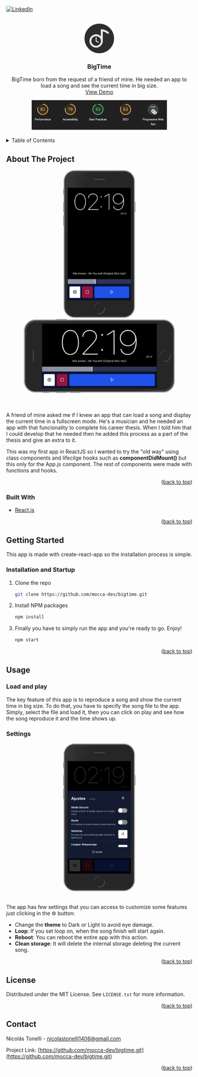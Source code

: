 <div id="top"></div>

[![LinkedIn][linkedin-shield]][linkedin-url]

<!-- PROJECT LOGO -->
<br />
<div align="center">
  <a href="https://github.com/github_username/repo_name">
    <img src="images/logo.png" alt="Logo" width="80" height="80">
  </a>

<h3 align="center">BigTime</h3>

  <p align="center">
    BigTime born from the request of a friend of mine. He needed an app to load a song and see the current time in big size.
    <br />
    <a href="https://bigtime.surge.sh/">View Demo</a>
  </p>
</div>


<div align="center">
  <img src="images/lighthouse-score.png" alt="Logo" height="80">
</div>
<br>

<!-- TABLE OF CONTENTS -->
<details>
  <summary>Table of Contents</summary>
  <ol>
    <li>
      <a href="#about-the-project">About The Project</a>
      <ul>
        <li><a href="#built-with">Built With</a></li>
      </ul>
    </li>
    <li>
      <a href="#getting-started">Getting Started</a>
      <ul>
        <li><a href="#prerequisites">Installation and Startup</a></li>
      </ul>
    </li>
    <li><a href="#usage">Usage</a>
      <ul>
        <li><a href="#prerequisites">Load and play</a></li>
        <li><a href="#prerequisites">Settings</a></li>
      </ul>
    </li>
    <li><a href="#license">License</a></li>
    <li><a href="#contact">Contact</a></li>
  </ol>
</details>



<!-- ABOUT THE PROJECT -->
## About The Project
<div align="center">
  <img src="images/bigtime-screenshot.png" alt="Logo" height="400"> <img src="images/bigtime-screenshot-landscape.png" alt="Logo" height="200">
</div>
<br>
<br>
<p>A friend of mine asked me if I knew an app that can load a song and display the current time in a fullscreen mode. He's a musician and he needed an app with that funcionality to complete his career thesis. When I told him that I could develop that he needed then he added this process as a part of the thesis and give an extra to it.
</p>
<p>
This was my first app in ReactJS so I wanted to try the "old way" using class components and lifecilge hooks such as <strong>componentDidMount()</strong> but this only for the App.js component. The rest of components were made with functions and hooks.
</p>

<p align="right">(<a href="#top">back to top</a>)</p>



### Built With

* [React.js](https://reactjs.org/)

<p align="right">(<a href="#top">back to top</a>)</p>



<!-- GETTING STARTED -->
## Getting Started

This app is made with create-react-app so the installation process is simple.

### Installation and Startup

1. Clone the repo
   ```sh
   git clone https://github.com/mocca-dev/bigtime.git
   ```
2. Install NPM packages
   ```sh
   npm install
   ```
3. Finally you have to simply run the app and you're ready to go. Enjoy!
   ```sh
   npm start
   ```

<p align="right">(<a href="#top">back to top</a>)</p>



<!-- USAGE EXAMPLES -->
## Usage

### Load and play

The key feature of this app is to reproduce a song and show the current time in big size. To do that, you have to specify the song file to the app. Simply, select the file and load it, then you can click on play and see how the song reproduce it and the time shows up.

### Settings

<div  align="center">
  <img src="images/bigtime-settings.png" alt="Logo" height="400">
</div>
<br>

The app has few settings that you can access to customize some features just clicking in the ⚙️  button: 
<ul>
  <li>
    Change the <strong>theme</strong> to Dark or Light to avoid eye damage. 
  </li>
  <li>
    <strong>Loop</strong>: If you set loop on, when the song finish will start again.
  </li>
  <li>
    <strong>Reboot</strong>: You can reboot the entire app with this action.
  </li>
  <li>
    <strong>Clean storage</strong>: It will delete the internal storage deleting the current song.
  </li>
</ul>


<p align="right">(<a href="#top">back to top</a>)</p>



<!-- LICENSE -->
## License

Distributed under the MIT License. See `LICENSE.txt` for more information.

<p align="right">(<a href="#top">back to top</a>)</p>



<!-- CONTACT -->
## Contact

Nicolás Tonelli - nicolastonelli1406@gmail.com

Project Link: [https://github.com/mocca-dev/bigtime.git](https://github.com/mocca-dev/bigtime.git)

<p align="right">(<a href="#top">back to top</a>)</p>




<!-- MARKDOWN LINKS & IMAGES -->
<!-- https://www.markdownguide.org/basic-syntax/#reference-style-links -->
[contributors-shield]: https://img.shields.io/github/contributors/github_username/repo_name.svg?style=for-the-badge
[contributors-url]: https://github.com/github_username/repo_name/graphs/contributors
[forks-shield]: https://img.shields.io/github/forks/github_username/repo_name.svg?style=for-the-badge
[forks-url]: https://github.com/github_username/repo_name/network/members
[stars-shield]: https://img.shields.io/github/stars/github_username/repo_name.svg?style=for-the-badge
[stars-url]: https://github.com/github_username/repo_name/stargazers
[issues-shield]: https://img.shields.io/github/issues/github_username/repo_name.svg?style=for-the-badge
[issues-url]: https://github.com/github_username/repo_name/issues
[license-shield]: https://img.shields.io/github/license/github_username/repo_name.svg?style=for-the-badge
[license-url]: https://github.com/github_username/repo_name/blob/master/LICENSE.txt
[linkedin-shield]: https://img.shields.io/badge/-LinkedIn-black.svg?style=for-the-badge&logo=linkedin&colorB=555
[linkedin-url]: https://linkedin.com/in//nicolás-tonelli-181624b9/
[product-screenshot]: images/screenshot.png
